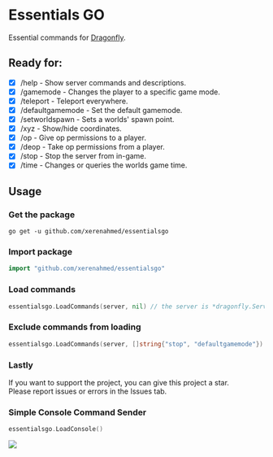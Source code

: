 # Essentials GO
Essential commands for [Dragonfly](https://github.com/df-mc/dragonfly).

## Ready for:
- [x] /help - Show server commands and descriptions.
- [x] /gamemode - Changes the player to a specific game mode.
- [x] /teleport - Teleport everywhere.
- [x] /defaultgamemode - Set the default gamemode.
- [x] /setworldspawn - Sets a worlds' spawn point.
- [x] /xyz - Show/hide coordinates.
- [x] /op - Give op permissions to a player.
- [x] /deop - Take op permissions from a player.
- [x] /stop - Stop the server from in-game.
- [x] /time - Changes or queries the worlds game time.

## Usage
### Get the package
`go get -u github.com/xerenahmed/essentialsgo`
### Import package
```go 
import "github.com/xerenahmed/essentialsgo"
```
### Load commands
```go
essentialsgo.LoadCommands(server, nil) // the server is *dragonfly.Server{}, nil to load all commands
```
### Exclude commands from loading
```go
essentialsgo.LoadCommands(server, []string{"stop", "defaultgamemode"}) // All commands will be loaded, except "stop" and "defaultgamemode"
```

### Lastly
If you want to support the project, you can give this project a star.<br>
Please report issues or errors in the Issues tab.

### Simple Console Command Sender
```go
essentialsgo.LoadConsole()
```
![](https://user-images.githubusercontent.com/35738714/92475213-b255e580-f1e5-11ea-9e15-c5cbfc71e98e.gif)

